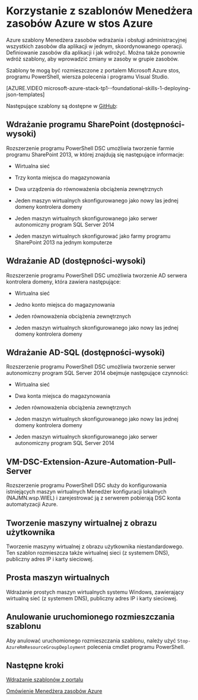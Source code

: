 <properties
    pageTitle="Korzystanie z szablonów Menedżera zasobów Azure w stos Azure (deweloperzy dzierżawy) | Microsoft Azure"
    description="Dowiedz się, jak za pomocą Menedżera zasobów Azure szablony w stos Azure wdrażania i obsługi administracyjnej wszystkich zasobów dla aplikacji w jednym, skoordynowanego operacji."
    services="azure-stack"
    documentationCenter=""
    authors="heathl17"
    manager="byronr"
    editor=""/>

<tags
    ms.service="azure-stack"
    ms.workload="na"
    ms.tgt_pltfrm="na"
    ms.devlang="na"
    ms.topic="article"
    ms.date="10/25/2016"
    ms.author="helaw"/>

# <a name="use-azure-resource-manager-templates-in-azure-stack"></a>Korzystanie z szablonów Menedżera zasobów Azure w stos Azure

Azure szablony Menedżera zasobów wdrażania i obsługi administracyjnej wszystkich zasobów dla aplikacji w jednym, skoordynowanego operacji. Definiowanie zasobów dla aplikacji i jak wdrożyć.  Można także ponownie wdróż szablony, aby wprowadzić zmiany w zasoby w grupie zasobów.

Szablony te mogą być rozmieszczone z portalem Microsoft Azure stos, programu PowerShell, wiersza polecenia i programu Visual Studio.

[AZURE.VIDEO microsoft-azure-stack-tp1--foundational-skills-1-deploying-json-templates]

Następujące szablony są dostępne w [GitHub](http://aka.ms/azurestackgithub):

## <a name="deploy-sharepoint-non-high-availability"></a>Wdrażanie programu SharePoint (dostępności-wysoki)

Rozszerzenie programu PowerShell DSC umożliwia tworzenie farmie programu SharePoint 2013, w której znajdują się następujące informacje:

-   Wirtualna sieć

-   Trzy konta miejsca do magazynowania

-   Dwa urządzenia do równoważenia obciążenia zewnętrznych

-   Jeden maszyn wirtualnych skonfigurowanego jako nowy las jednej domeny kontrolera domeny

-   Jeden maszyn wirtualnych skonfigurowanego jako serwer autonomiczny program SQL Server 2014

-   Jeden maszyn wirtualnych skonfigurować jako farmy programu SharePoint 2013 na jednym komputerze

## <a name="deploy-ad-non-high-availability"></a>Wdrażanie AD (dostępności-wysoki)

Rozszerzenie programu PowerShell DSC umożliwia tworzenie AD serwera kontrolera domeny, która zawiera następujące:

-   Wirtualna sieć

-   Jedno konto miejsca do magazynowania

-   Jeden równoważenia obciążenia zewnętrznych

-   Jeden maszyn wirtualnych skonfigurowanego jako nowy las jednej domeny kontrolera domeny

## <a name="deploy-adsql-non-high-availability"></a>Wdrażanie AD-SQL (dostępności-wysoki)

Rozszerzenie programu PowerShell DSC umożliwia tworzenie serwer autonomiczny program SQL Server 2014 obejmuje następujące czynności:

-   Wirtualna sieć

-   Dwa konta miejsca do magazynowania

-   Jeden równoważenia obciążenia zewnętrznych

-   Jeden maszyn wirtualnych skonfigurowanego jako nowy las jednej domeny kontrolera domeny

-   Jeden maszyn wirtualnych skonfigurowanego jako serwer autonomiczny program SQL Server 2014

## <a name="vm-dsc-extension-azure-automation-pull-server"></a>VM-DSC-Extension-Azure-Automation-Pull-Server

Rozszerzenie programu PowerShell DSC służy do konfigurowania istniejących maszyn wirtualnych Menedżer konfiguracji lokalnych (NAJMN.wsp.WIEL) i zarejestrować ją z serwerem pobierają DSC konta automatyzacji Azure.

## <a name="create-a-virtual-machine-from-a-user-image"></a>Tworzenie maszyny wirtualnej z obrazu użytkownika

Tworzenie maszyny wirtualnej z obrazu użytkownika niestandardowego. Ten szablon rozmieszcza także wirtualnej sieci (z systemem DNS), publiczny adres IP i karty sieciowej.

## <a name="simple-vm"></a>Prosta maszyn wirtualnych

Wdrażanie prostych maszyn wirtualnych systemu Windows, zawierający wirtualną sieć (z systemem DNS), publiczny adres IP i karty sieciowej.

## <a name="cancel-a-running-template-deployment"></a>Anulowanie uruchomionego rozmieszczania szablonu

Aby anulować uruchomionego rozmieszczania szablonu, należy użyć `Stop-AzureRmResourceGroupDeployment` polecenia cmdlet programu PowerShell.


## <a name="next-steps"></a>Następne kroki

[Wdrażanie szablonów z portalu](azure-stack-deploy-template-portal.md)

[Omówienie Menedżera zasobów Azure](../azure-resource-manager/resource-group-overview.md)

